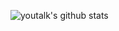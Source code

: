 ![youtalk's github stats](https://github-readme-stats.vercel.app/api?username=youtalk&show_icons=true)
